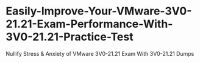 # Easily-Improve-Your-VMware-3V0-21.21-Exam-Performance-With-3V0-21.21-Practice-Test
Nullify Stress &amp; Anxiety of VMware 3V0-21.21 Exam With 3V0-21.21 Dumps
